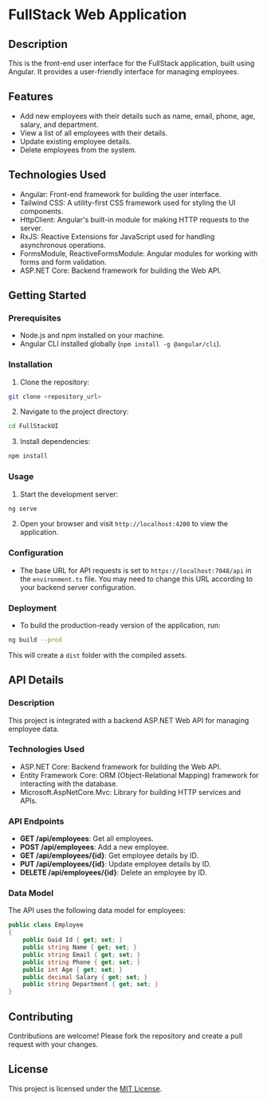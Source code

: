 # FullStack Web Application

## Description

This is the front-end user interface for the FullStack application, built using Angular. It provides a user-friendly interface for managing employees.

## Features

- Add new employees with their details such as name, email, phone, age, salary, and department.
- View a list of all employees with their details.
- Update existing employee details.
- Delete employees from the system.

## Technologies Used

- Angular: Front-end framework for building the user interface.
- Tailwind CSS: A utility-first CSS framework used for styling the UI components.
- HttpClient: Angular's built-in module for making HTTP requests to the server.
- RxJS: Reactive Extensions for JavaScript used for handling asynchronous operations.
- FormsModule, ReactiveFormsModule: Angular modules for working with forms and form validation.
- ASP.NET Core: Backend framework for building the Web API.



## Getting Started

### Prerequisites

- Node.js and npm installed on your machine.
- Angular CLI installed globally (`npm install -g @angular/cli`).

### Installation

1. Clone the repository:

```bash
git clone <repository_url>
```

2. Navigate to the project directory:

```bash
cd FullStackUI
```

3. Install dependencies:

```bash
npm install
```

### Usage

1. Start the development server:

```bash
ng serve
```

2. Open your browser and visit `http://localhost:4200` to view the application.

### Configuration

- The base URL for API requests is set to `https://localhost:7048/api` in the `environment.ts` file. You may need to change this URL according to your backend server configuration.

### Deployment

- To build the production-ready version of the application, run:

```bash
ng build --prod
```

This will create a `dist` folder with the compiled assets.

## API Details

### Description

This project is integrated with a backend ASP.NET Web API for managing employee data.

### Technologies Used

- ASP.NET Core: Backend framework for building the Web API.
- Entity Framework Core: ORM (Object-Relational Mapping) framework for interacting with the database.
- Microsoft.AspNetCore.Mvc: Library for building HTTP services and APIs.

### API Endpoints

- **GET /api/employees**: Get all employees.
- **POST /api/employees**: Add a new employee.
- **GET /api/employees/{id}**: Get employee details by ID.
- **PUT /api/employees/{id}**: Update employee details by ID.
- **DELETE /api/employees/{id}**: Delete an employee by ID.

### Data Model

The API uses the following data model for employees:

```csharp
public class Employee
{
    public Guid Id { get; set; }
    public string Name { get; set; }
    public string Email { get; set; }
    public string Phone { get; set; }
    public int Age { get; set; }
    public decimal Salary { get; set; }
    public string Department { get; set; }
}
```

## Contributing

Contributions are welcome! Please fork the repository and create a pull request with your changes.

## License

This project is licensed under the [MIT License](LICENSE).
